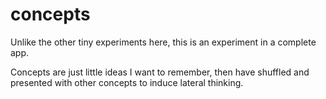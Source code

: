 # concepts

Unlike the other tiny experiments here, this is an experiment in a complete app.

Concepts are just little ideas I want to remember, then have shuffled and presented with other concepts to induce lateral thinking.

